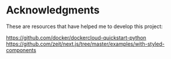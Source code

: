 # Acknowledgments

These are resources that have helped me to develop this project:

https://github.com/docker/dockercloud-quickstart-python
https://github.com/zeit/next.js/tree/master/examples/with-styled-components
